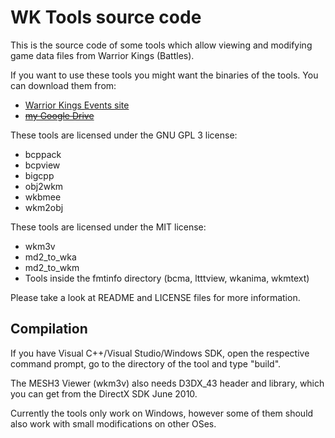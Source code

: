 # WK Tools source code

This is the source code of some tools which allow viewing and modifying game data files from Warrior Kings (Battles).

If you want to use these tools you might want the binaries of the tools. You can download them from:
* [Warrior Kings Events site](http://warriorkingsevents.jimdo.com/media)
* ~~[my Google Drive](https://drive.google.com/open?id=0B-xteMV6gdTeWG9rSHNmS19XQWs)~~

These tools are licensed under the GNU GPL 3 license:
* bcppack
* bcpview
* bigcpp
* obj2wkm
* wkbmee
* wkm2obj

These tools are licensed under the MIT license:
* wkm3v
* md2_to_wka
* md2_to_wkm
* Tools inside the fmtinfo directory (bcma, ltttview, wkanima, wkmtext)

Please take a look at README and LICENSE files for more information.

## Compilation

If you have Visual C++/Visual Studio/Windows SDK, open the respective command prompt, go to the directory of the tool and type "build".

The MESH3 Viewer (wkm3v) also needs D3DX_43 header and library, which you can get from the DirectX SDK June 2010.

Currently the tools only work on Windows, however some of them should also work with small modifications on other OSes.

